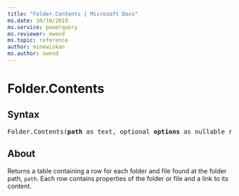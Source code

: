 ```yaml
---
title: "Folder.Contents | Microsoft Docs"
ms.date: 10/10/2019
ms.service: powerquery
ms.reviewer: owend
ms.topic: reference
author: minewiskan
ms.author: owend
---
```

# Folder.Contents

## Syntax

<pre>
Folder.Contents(<b>path</b> as text, optional <b>options</b> as nullable record) as table
</pre>
  
## About

Returns a table containing a row for each folder and file found at the folder path, `path`. Each row contains properties of the folder or file and a link to its content.
